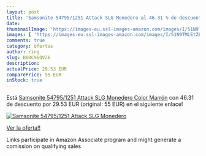 ```yaml
---
layout: post
title: 'Samsonite 54795/1251 Attack SLG Monedero al 46.31 % de descuento'
date: 
thumbnailImage: 'https://images-eu.ssl-images-amazon.com/images/I/51N9TMLEtZL._SL200_.jpg'
images: [ 'https://images-eu.ssl-images-amazon.com/images/I/51N9TMLEtZL._SL200_.jpg' ]
comments: true
category: ofertas
author: ring
slug: B00C96QVZ6
description:
actualPrice: 29.53 EUR
comparePrice: 55 EUR
inStock: true
---
```


Está [Samsonite 54795/1251 Attack SLG Monedero  Color Marrón](https://www.amazon.es/dp/B00C96QVZ6/?tag=tolees-21) con 46.31 de descuento por 29.53 EUR (original: 55 EUR) en el siguiente enlace!

[![Samsonite 54795/1251 Attack SLG Monedero](https://images-eu.ssl-images-amazon.com/images/I/51N9TMLEtZL._SL200_.jpg)](https://www.amazon.es/dp/B00C96QVZ6/?tag=tolees-21)

[Ver la oferta!!](https://www.amazon.es/dp/B00C96QVZ6/?tag=tolees-21)

Links participate in Amazon Associate program and might generate a comission on qualifying sales


